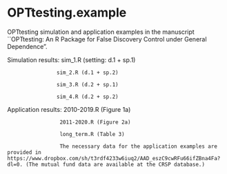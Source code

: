 # OPTtesting.example
OPTtesting simulation and application examples in the manuscript ``OPTtesting: An R Package for False Discovery Control under General Dependence”.


Simulation results: sim_1.R (setting: d.1 + sp.1)

                    sim_2.R (d.1 + sp.2)
                    
                    sim_3.R (d.2 + sp.1)
                    
                    sim_4.R (d.2 + sp.2)
                    
Application results: 2010-2019.R (Figure 1a)

                     2011-2020.R (Figure 2a)
                     
                     long_term.R (Table 3)
                     
                     The necessary data for the application examples are provided in https://www.dropbox.com/sh/t3rdf4233w6iuq2/AAD_eszC9cwRFu66ifZBna4Fa?dl=0. (The mutual fund data are available at the CRSP database.)
  
  
